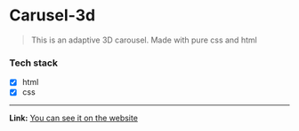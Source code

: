 # Carusel-3d

>This is an adaptive 3D carousel. Made with pure css and html
### Tech stack
* [X] html
* [X] css
___
**Link:**
 [You can see it on the website](https://rss-777.github.io/Carusel-3d/)
